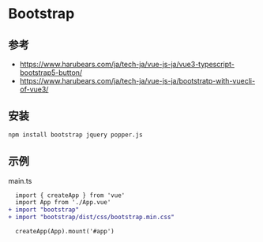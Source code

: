 # Bootstrap

## 参考

- https://www.harubears.com/ja/tech-ja/vue-js-ja/vue3-typescript-bootstrap5-button/
- https://www.harubears.com/ja/tech-ja/vue-js-ja/bootstratp-with-vuecli-of-vue3/

## 安装

```bash
npm install bootstrap jquery popper.js
```

## 示例

main.ts

```diff
  import { createApp } from 'vue'
  import App from './App.vue'
+ import "bootstrap"
+ import "bootstrap/dist/css/bootstrap.min.css"

  createApp(App).mount('#app')
```
